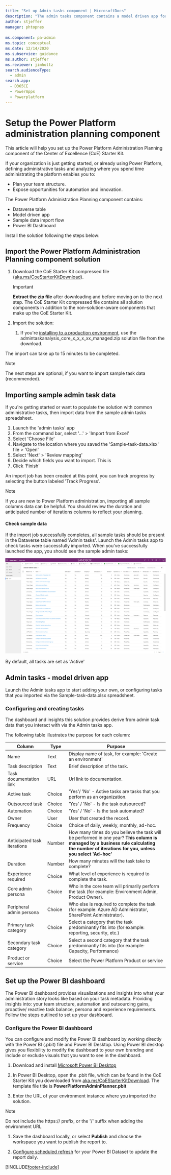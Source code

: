 ```yaml
---
title: "Set up Admin tasks component | MicrosoftDocs"
description: "The admin tasks component contains a model driven app for managing your admin tasks."
author: stjeffer
manager: phtopnes

ms.component: pa-admin
ms.topic: conceptual
ms.date: 12/14/2020
ms.subservice: guidance
ms.author: stjeffer
ms.reviewer: jimholtz
search.audienceType: 
  - admin
search.app: 
  - D365CE
  - PowerApps
  - Powerplatform
---
```

# Setup the Power Platform administration planning component

This article will help you set up the Power Platform Administration Planning component of the Center of Excellence (CoE) Starter Kit.

If your organization is just getting started, or already using Power Platform, defining administrative tasks and analyzing where you spend time administrating the platform enables you to:

- Plan your team structure.
- Expose opportunities for automation and innovation.

The Power Platform Administration Planning component contains:

- Dataverse table
- Model driven app
- Sample data import flow
- Power BI Dashboard

Install the solution following the steps below:

## Import the Power Platform Administration Planning component solution

1. Download the CoE Starter Kit compressed file ([aka.ms/CoeStarterKitDownload](https://aka.ms/CoeStarterKitDownload)).

    >[!IMPORTANT]
    > **Extract the zip file** after downloading and before moving on to the next step. The CoE Starter Kit compressed file contains all solution components in addition to the non–solution-aware components that make up the CoE Starter Kit.

1. Import the solution:
    1. If you're [installing to a production environment](faq.md#installing-a-solution-in-a-production-environment), use the admintaskanalysis_core_x_x_x_xx_managed.zip solution file from the download.

The import can take up to 15 minutes to be completed.

>[!NOTE]
>The next steps are optional, if you want to import sample task data (recommended).

## Importing sample admin task data

If you're getting started or want to populate the solution with common administrative tasks, then import data from the sample admin tasks spreadsheet.

1. Launch the 'admin tasks' app
1. From the command bar, select '...' > 'Import from Excel'
1. Select 'Choose File'
1. Navigate to the location where you saved the 'Sample-task-data.xlsx' file > 'Open'
1. Select 'Next' > 'Review mapping'
1. Decide which fields you want to import. This is  
1. Click 'Finish'

An import job has been created at this point, you can track progress by selecting the button labeled 'Track Progress'.

> [!NOTE]
> If you are new to Power Platform administration, importing all sample columns data can be helpful.  You should review the duration and anticipated number of iterations columns to reflect your planning.

#### Check sample data

If the import job successfully completes, all sample tasks should be present in the Dataverse table named 'Admin tasks'. Launch the Admin tasks app to check tasks were successfully imported. When you've successfully launched the app, you should see the sample admin tasks:

![Launch the admin tasks app](media/Admin-task-app.png "Launch the Admin tasks app")

By default, all tasks are set as 'Active'

## Admin tasks - model driven app

Launch the Admin tasks app to start adding your own, or configuring tasks that you imported via the Sample-task-data.xlsx spreadsheet.

### Configuring and creating tasks

The dashboard and insights this solution provides derive from admin task data that you interact with via the Admin tasks app.

The following table illustrates the purpose for each column:

|Column   |Type | Purpose |
|----------|-----------|---|
|Name   | Text | Display name of task, for example: 'Create an environment'  |
|Task description| Text | Brief description of the task. |
|Task documentation link | URL | Url link to documentation. |
|Active task | Choice | 'Yes'/ 'No' - Active tasks are tasks that you perform as an organization. |
| Outsourced task | Choice | 'Yes' / 'No' - Is the task outsourced? |
| Automation | Choice | 'Yes' / 'No' - Is the task automated? |
| Owner | User | User that created the record. |
| Frequency | Choice | Choice of daily, weekly, monthly, ad-hoc. | 
| Anticipated task iterations | Number | How many times do you believe the task will be performed in one year? **This column is managed by a business rule calculating the number of iterations for you, unless you select 'Ad-hoc'**|
| Duration | Number | How many minutes will the task take to complete? |
| Experience required | Choice | What level of experience is required to complete the task. |
| Core admin persona | Choice | Who in the core team will primarily perform the task (for example: Environment Admin, Product Owner). |
| Peripheral admin persona | Choice | Who else is required to complete the task (for example: Azure AD Administrator, SharePoint Administrator). |
| Primary task category | Choice | Select a category that the task predominantly fits into (for example: reporting, security, etc.) |
| Secondary task category | Choice | Select a second category that the task predominantly fits into (for example: Capacity, Performance)  |
| Product or service | Choice | Select the Power Platform Product or service |

## Set up the Power BI dashboard

The Power BI dashboard provides visualizations and insights into what your administration story looks like based on your task metadata. Providing insights into: your team structure, automation and outsourcing gains, proactive/ reactive task balance, persona and experience requirements. Follow the steps outlined to set up your dashboard.

### Configure the Power BI dashboard

You can configure and modify the Power BI dashboard by working directly with the Power BI (.pbit) file and Power BI Desktop.  Using Power BI desktop gives you flexibility to modify the dashboard to your own branding and include or exclude visuals that you want to see in the dashboard.

1. Download and install [Microsoft Power BI Desktop](https://www.microsoft.com/download/details.aspx?id=58494)

1. In Power BI Desktop, open the .pbit file, which can be found in the CoE Starter Kit you downloaded from [aka.ms/CoEStarterKitDownload](https://aka.ms/CoEStarterKitDownload). The template file title is **PowerPlatformAdminPlanner.pbit**

1. Enter the URL of your environment instance where you imported the solution.

> [!NOTE]
> Do not include the https:// prefix, or the '/' suffix when adding the environment URL 

1. Save the dashboard locally, or select **Publish** and choose the workspace you want to publish the report to.

1. [Configure scheduled refresh](/power-bi/connect-data/refresh-data#configure-scheduled-refresh) for your Power BI Dataset to update the report daily.

[!INCLUDE[footer-include](../../includes/footer-banner.md)]
